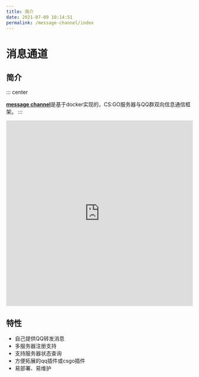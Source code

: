 ```yaml
---
title: 简介
date: 2021-07-09 10:14:51
permalink: /message-channel/index
---
```

# 消息通道

## 简介

::: center
<br/>

[**message channel**](https://github.com/hx-w/message-channel)是基于docker实现的，CS:GO服务器与QQ群双向信息通信框架。
:::

<iframe src="https://www.processon.com/view/link/612a3645e0b34d3550f1163a" width="100%" height="500" frameborder="0" scrolling="No" leftmargin="0" topmargin="0"></iframe>

## 特性

* 自己提供QQ转发消息
* 多服务器注册支持
* 支持服务器状态查询
* 方便拓展的qq插件或csgo插件
* 易部署、易维护